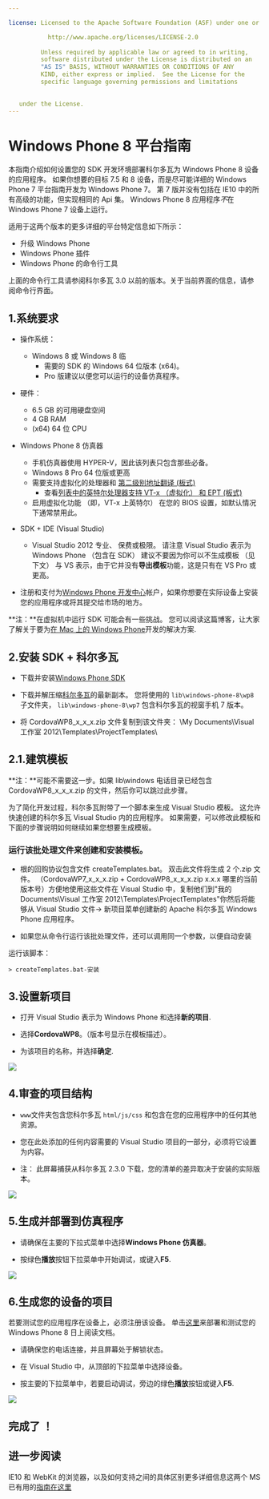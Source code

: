 ```yaml
---

license: Licensed to the Apache Software Foundation (ASF) under one or more contributor license agreements. See the NOTICE file distributed with this work for additional information regarding copyright ownership. The ASF licenses this file to you under the Apache License, Version 2.0 (the "License"); you may not use this file except in compliance with the License. You may obtain a copy of the License at

           http://www.apache.org/licenses/LICENSE-2.0
    
         Unless required by applicable law or agreed to in writing,
         software distributed under the License is distributed on an
         "AS IS" BASIS, WITHOUT WARRANTIES OR CONDITIONS OF ANY
         KIND, either express or implied.  See the License for the
         specific language governing permissions and limitations
    

   under the License.
---
```


# Windows Phone 8 平台指南

本指南介绍如何设置您的 SDK 开发环境部署科尔多瓦为 Windows Phone 8 设备的应用程序。 如果你想要的目标 7.5 和 8 设备，而是尽可能详细的 Windows Phone 7 平台指南开发为 Windows Phone 7。 第 7 版并没有包括在 IE10 中的所有高级的功能，但实现相同的 Api 集。 Windows Phone 8 应用程序*不*在 Windows Phone 7 设备上运行。

适用于这两个版本的更多详细的平台特定信息如下所示：

*   升级 Windows Phone
*   Windows Phone 插件
*   Windows Phone 的命令行工具

上面的命令行工具请参阅科尔多瓦 3.0 以前的版本。关于当前界面的信息，请参阅命令行界面。

## 1.系统要求

*   操作系统：
    
    *   Windows 8 或 Windows 8 临 
        *   需要的 SDK 的 Windows 64 位版本 (x64)。
        *   Pro 版建议以便您可以运行的设备仿真程序。

*   硬件：
    
    *   6.5 GB 的可用硬盘空间
    *   4 GB RAM
    *   (x64) 64 位 CPU

*   Windows Phone 8 仿真器
    
    *   手机仿真器使用 HYPER-V，因此该列表只包含那些必备。
    *   Windows 8 Pro 64 位版或更高
    *   需要支持虚拟化的处理器和 [第二级别地址翻译 (板式)][1] 
        *   查看[列表中的英特尔处理器支持 VT-x （虚拟化） 和 EPT (板式)][2]
    *   启用虚拟化功能 （即，VT-x 上英特尔） 在您的 BIOS 设置，如默认情况下通常禁用此。

*   SDK + IDE (Visual Studio)
    
    *   Visual Studio 2012 专业、 保费或极限。 请注意 Visual Studio 表示为 Windows Phone （包含在 SDK） 建议不要因为你可以不生成模板 （见下文） 与 VS 表示，由于它并没有**导出模板**功能，这是只有在 VS Pro 或更高。

*   注册和支付为[Windows Phone 开发中心][3]帐户，如果你想要在实际设备上安装您的应用程序或将其提交给市场的地方。

 [1]: http://en.wikipedia.org/wiki/Second_Level_Address_Translation
 [2]: http://ark.intel.com/Products/VirtualizationTechnology
 [3]: http://dev.windowsphone.com/en-us/publish

**注：**在虚拟机中运行 SDK 可能会有一些挑战。 您可以阅读这篇博客，让大家了解关于要为[在 Mac 上的 Windows Phone][4]开发的解决方案.

 [4]: http://aka.ms/BuildaWP8apponaMac

## 2.安装 SDK + 科尔多瓦

*   下载并安装[Windows Phone SDK][5]

*   下载并解压缩[科尔多瓦][6]的最新副本。 您将使用的 `lib\windows-phone-8\wp8` 子文件夹， `lib\windows-phone-8\wp7` 包含科尔多瓦的视窗手机 7 版本。

*   将 CordovaWP8\_x\_x_x.zip 文件复制到该文件夹： \My Documents\Visual 工作室 2012\Templates\ProjectTemplates\

 [5]: http://www.microsoft.com/en-us/download/details.aspx?id=35471
 [6]: http://phonegap.com/download

## 2.1.建筑模板

**注：**可能不需要这一步。如果 lib\windows 电话目录已经包含 CordovaWP8\_x\_x_x.zip 的文件，然后你可以跳过此步骤。

为了简化开发过程，科尔多瓦附带了一个脚本来生成 Visual Studio 模板。 这允许快速创建的科尔多瓦 Visual Studio 内的应用程序。 如果需要，可以修改此模板和下面的步骤说明如何继续如果您想要生成模板。

### 运行该批处理文件来创建和安装模板。

*   根的回购协议包含文件 createTemplates.bat。 双击此文件将生成 2 个.zip 文件。 （CordovaWP7\_x\_x\_x.zip + CordovaWP8\_x\_x\_x.zip x.x.x 哪里的当前版本号）方便地使用这些文件在 Visual Studio 中，复制他们到"我的 Documents\Visual 工作室 2012\Templates\ProjectTemplates\"你然后将能够从 Visual Studio 文件-> 新项目菜单创建新的 Apache 科尔多瓦 Windows Phone 应用程序。

*   如果您从命令行运行该批处理文件，还可以调用同一个参数，以便自动安装

运行该脚本：

    > createTemplates.bat-安装
    

## 3.设置新项目

*   打开 Visual Studio 表示为 Windows Phone 和选择**新的项目**.

*   选择**CordovaWP8**。（版本号显示在模板描述）。

*   为该项目的名称，并选择**确定**.

![][7]

 [7]: img/guide/platforms/wp8/StandAloneTemplate.png

## 4.审查的项目结构

*   `www`文件夹包含您科尔多瓦 `html/js/css` 和包含在您的应用程序中的任何其他资源。

*   您在此处添加的任何内容需要的 Visual Studio 项目的一部分，必须将它设置为内容。

*   注： 此屏幕捕获从科尔多瓦 2.3.0 下载，您的清单的差异取决于安装的实际版本。

![][8]

 [8]: img/guide/platforms/wp8/projectStructure.png

## 5.生成并部署到仿真程序

*   请确保在主要的下拉式菜单中选择**Windows Phone 仿真器**。

*   按绿色**播放**按钮下拉菜单中开始调试，或键入**F5**.

![][9]

 [9]: img/guide/platforms/wp8/BuildEmulator.png

## 6.生成您的设备的项目

若要测试您的应用程序在设备上，必须注册该设备。 单击[这里][10]来部署和测试您的 Windows Phone 8 日上阅读文档。

 [10]: http://msdn.microsoft.com/en-us/library/windowsphone/develop/ff402565(v=vs.105).aspx

*   请确保您的电话连接，并且屏幕处于解锁状态。

*   在 Visual Studio 中，从顶部的下拉菜单中选择设备。

*   按主要的下拉菜单中，若要启动调试，旁边的绿色**播放**按钮或键入**F5**.

![][11]

 [11]: img/guide/platforms/wp7/wpd.png

## 完成了 ！

## 进一步阅读

IE10 和 WebKit 的浏览器，以及如何支持之间的具体区别更多详细信息这两个 MS 已有用的[指南在这里][12]

 [12]: http://blogs.windows.com/windows_phone/b/wpdev/archive/2012/11/15/adapting-your-webkit-optimized-site-for-internet-explorer-10.aspx